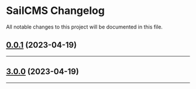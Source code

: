 <!--- BEGIN HEADER -->
# SailCMS Changelog

All notable changes to this project will be documented in this file.
<!--- END HEADER -->

## [0.0.1](https://github.com/LeeroyLabs/sailcms/compare/0.0.0...v0.0.1) (2023-04-19)


---

## [3.0.0](https://github.com/LeeroyLabs/sailcms/compare/da0fc8236e4679d0d9cf869f7a10f47eb1ade42d...v1.0.0) (2023-04-19)

---


